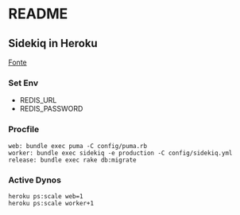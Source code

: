 # README

## Sidekiq in Heroku
[Fonte](https://www.bigbinary.com/learn-rubyonrails-book/sidekiq-in-heroku)
### Set Env
- REDIS_URL
- REDIS_PASSWORD
### Procfile
```
web: bundle exec puma -C config/puma.rb
worker: bundle exec sidekiq -e production -C config/sidekiq.yml
release: bundle exec rake db:migrate
```
### Active Dynos
```
heroku ps:scale web=1
heroku ps:scale worker+1
```